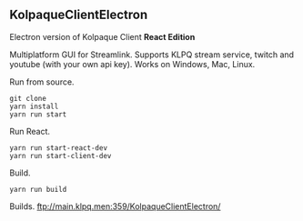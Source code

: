 ## KolpaqueClientElectron

Electron version of Kolpaque Client **React Edition**

Multiplatform GUI for Streamlink. Supports KLPQ stream service, twitch and youtube (with your own api key).
Works on Windows, Mac, Linux.

Run from source.
```
git clone
yarn install
yarn run start
```

Run React.
```
yarn run start-react-dev
yarn run start-client-dev
```

Build.
```
yarn run build
```

Builds.
ftp://main.klpq.men:359/KolpaqueClientElectron/
